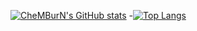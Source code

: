 [![CheMBurN's GitHub stats](https://github-readme-stats-ten-iota-83.vercel.app/api?username=CheMBurN695)](https://github.com/CheMBurN695/github-readme-stats)
-[![Top Langs](https://github-readme-stats-ten-iota-83.vercel.app/api/top-langs/?username=CheMBurN695)](https://github.com/CheMBurN695/github-readme-stats)

<!--
**CheMBurN695/CheMBurN695** is a ✨ _special_ ✨ repository because its `README.md` (this file) appears on your GitHub profile.

Here are some ideas to get you started:

- 🔭 I’m currently working on ...
- 🌱 I’m currently learning ...
- 👯 I’m looking to collaborate on ...
- 🤔 I’m looking for help with ...
- 💬 Ask me about ...
- 📫 How to reach me: ...
- 😄 Pronouns: ...
- ⚡ Fun fact: ...
-->
